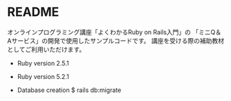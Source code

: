 # README

オンラインプログラミング講座「よくわかるRuby on Rails入門」の 「ミニQ＆Aサービス」の開発で使用したサンプルコードです。
講座を受ける際の補助教材としてご利用いただけます。


* Ruby version
2.5.1

* Ruby version
5.2.1

* Database creation
$ rails db:migrate